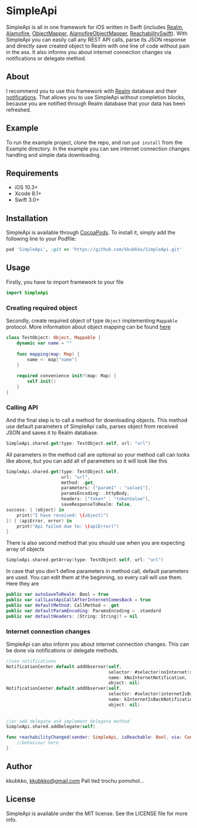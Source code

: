 # SimpleApi

SimpleApi is all in one framework for iOS written in Swift (includes [Realm](http://realm.io), [Alamofire](https://github.com/Alamofire/Alamofire), [ObjectMapper](https://github.com/Hearst-DD/ObjectMapper), [AlamofireObjectMapper](https://github.com/tristanhimmelman/AlamofireObjectMapper), [ReachabilitySwift](https://github.com/ashleymills/Reachability.swift)). With SimpleApi you can easily call any REST API calls, parse its JSON response and directly save created object to Realm with one line of code without pain in the ass. It also informs you about internet connection changes via notifications or delegate method.

## About
I recommend you to use this framework with [Realm](http://realm.io) database and their [notifications](https://realm.io/docs/swift/latest/#notifications). That allows you to use SimpleApi without completion blocks, because you are notified through Realm database that your data has been refreshed.

## Example

To run the example project, clone the repo, and run `pod install` from the Example directory.
In the example you can see internet connection changes handling and simple data downloading.

## Requirements

- iOS 10.3+
- Xcode 8.1+
- Swift 3.0+

## Installation

SimpleApi is available through [CocoaPods](http://cocoapods.org). To install it, simply add the following line to your Podfile:

```ruby
pod 'SimpleApi', :git => 'https://github.com/kkubkko/SimpleApi.git'
```

## Usage

Firstly, you have to import framework to your file

```swift
import SimpleApi
```

### Creating required object

Secondly, create required object of type `Object` implementing `Mappable` protocol.
More information about object mapping can be found [here](https://github.com/Hearst-DD/ObjectMapper)

```swift
class TestObject: Object, Mappable {
    dynamic var name = ""
    
    func mapping(map: Map) {
        name <- map["name"]
    }
    
    required convenience init?(map: Map) {
        self.init()
    }
}
```

### Calling API
And the final step is to call a method for downloading objects.
This method use default parameters of SimpleApi calls, parses object from received JSON and saves it to Realm database.

```swift
SimpleApi.shared.get(type: TestObject.self, url: "url")
```

All parameters in the method call are optional so your method call can looks like above, but you can add all of parameters so it will look like this

```swift
SimpleApi.shared.get(type: TestObject.self,
                     url: "url",
                     method: .get,
                     parameters: ["param1" : "value1"],
                     paramsEncoding: .httpBody,
                     headers: ["token" : "tokenValue"],
                     saveResponseToRealm: false,
success: { (object) in
    print("I have received: \(object)")
}) { (apiError, error) in
    print("Api failed due to: \(apiError)")
}
```

There is also second method that you should use when you are expecting array of objects

```swift
SimpleApi.shared.getArray(type: TestObject.self, url: "url")
```

In case that you don't define parameters in method call, default parameters are used. You can edit them at the beginning, so every call will use them. Here they are

```swift
public var autoSaveToRealm: Bool = true
public var callLastApiCallAfterInternetComesBack = true
public var defaultMethod: CallMethod = .get
public var defaultParamEncoding: ParamsEncoding = .standard
public var defaultHeaders: [String: String]? = nil
```

### Internet connection changes
SimpleApi can also inform you about internet connection changes. This can be done via notifications or delegate methods.

```swift
//use notifications
NotificationCenter.default.addObserver(self, 
                                       selector: #selector(noInternet(sender:)),
                                       name: kNoInternetNotification,
                                       object: nil)
NotificationCenter.default.addObserver(self,
                                       selector: #selector(internetIsBack(sender:)),
                                       name: kInternetIsBackNotification,
                                       object: nil)
                                       
                                       
//or add delegate and implement delegate method
SimpleApi.shared.addDelegate(self)

func reachabilityChanged(sender: SimpleApi, isReachable: Bool, via: ConnectionType) {
    //behaviour here
}            
```


## Author

kkubkko, kkubkko@gmail.com
Pali tiež trochu pomohol...

## License

SimpleApi is available under the MIT license. See the LICENSE file for more info.